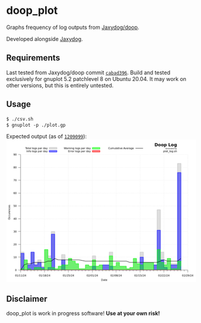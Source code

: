 # doop_plot
Graphs frequency of log outputs from [Jaxydog/doop](https://github.com/Jaxydog/doop).

Developed alongside [Jaxydog](https://github.com/Jaxydog).

## Requirements

Last tested from Jaxydog/doop commit [`cabad396`](https://github.com/Jaxydog/doop/tree/cbad3961bd3f41a77d3de74e6fb0349f5ef72d47).
Build and tested exclusively for gnuplot 5.2 patchlevel 8 on Ubuntu 20.04. It may work on other versions, but this is entirely untested.

## Usage
```
$ ./csv.sh
$ gnuplot -p ./plot.gp
```
Expected output (as of [`1209099`](https://github.com/RemasteredArch/doop_plot/tree/12090998dcdd49234589bc546055cf3bbdee733b)):
![gnuplot output](./demo/output.png)

## Disclaimer
doop_plot is work in progress software! **Use at your own risk!**
